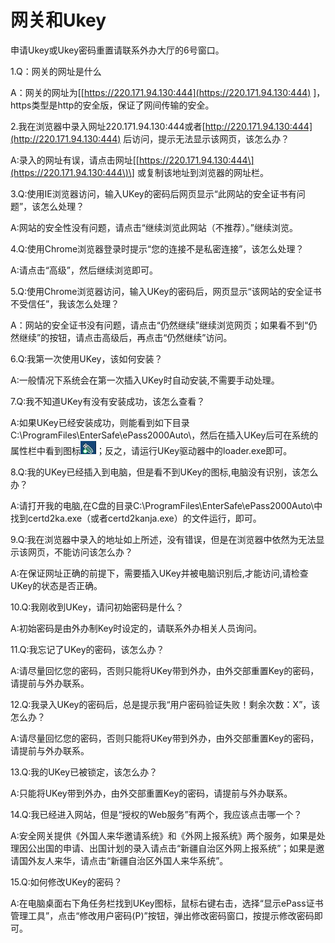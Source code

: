 # 网关和Ukey

申请Ukey或Ukey密码重置请联系外办大厅的6号窗口。

1.Q：网关的网址是什么

A：网关的网址为\[[https://220.171.94.130:444](https://220.171.94.130:444) \]，https类型是http的安全版，保证了网间传输的安全。

2.我在浏览器中录入网址220.171.94.130:444或者[http://220.171.94.130:444](http://220.171.94.130:444) 后访问，提示无法显示该网页，该怎么办？

A:录入的网址有误，请点击网址\[[https://220.171.94.130:444\](https://220.171.94.130:444\)\] 或复制该地址到浏览器的网址栏。

3.Q:使用IE浏览器访问，输入UKey的密码后网页显示“此网站的安全证书有问题”，该怎么处理？

A:网站的安全性没有问题，请点击“继续浏览此网站（不推荐）。”继续浏览。

4.Q:使用Chrome浏览器登录时提示“您的连接不是私密连接”，该怎么处理？

A:请点击“高级”，然后继续浏览即可。

5.Q:使用Chrome浏览器访问，输入UKey的密码后，网页显示“该网站的安全证书不受信任”，我该怎么处理？

A：网站的安全证书没有问题，请点击“仍然继续”继续浏览网页；如果看不到“仍然继续”的按钮，请点击高级后，再点击“仍然继续”访问。

6.Q:我第一次使用UKey，该如何安装？

A:一般情况下系统会在第一次插入UKey时自动安装,不需要手动处理。

7.Q:我不知道UKey有没有安装成功，该怎么查看？

A:如果UKey已经安装成功，则能看到如下目录C:\ProgramFiles\EnterSafe\ePass2000Auto\，然后在插入UKey后可在系统的属性栏中看到图标![](/assets/img-use-key.jpeg)；反之，请运行UKey驱动器中的loader.exe即可。

8.Q:我的UKey已经插入到电脑，但是看不到UKey的图标,电脑没有识别，该怎么办？

A:请打开我的电脑,在C盘的目录C:\ProgramFiles\EnterSafe\ePass2000Auto\中找到certd2ka.exe（或者certd2kanja.exe）的文件运行，即可。

9.Q:我在浏览器中录入的地址如上所述，没有错误，但是在浏览器中依然为无法显示该网页，不能访问该怎么办？

A:在保证网址正确的前提下，需要插入UKey并被电脑识别后,才能访问,请检查UKey的状态是否正确。

10.Q:我刚收到UKey，请问初始密码是什么？

A:初始密码是由外办制Key时设定的，请联系外办相关人员询问。

11.Q:我忘记了UKey的密码，该怎么办？

A:请尽量回忆您的密码，否则只能将UKey带到外办，由外交部重置Key的密码，请提前与外办联系。

12.Q:我录入UKey的密码后，总是提示我“用户密码验证失败！剩余次数：X”，该怎么办？

A:请尽量回忆您的密码，否则只能将UKey带到外办，由外交部重置Key的密码，请提前与外办联系。

13.Q:我的UKey已被锁定，该怎么办？

A:只能将UKey带到外办，由外交部重置Key的密码，请提前与外办联系。

14.Q:我已经进入网站，但是“授权的Web服务”有两个，我应该点击哪一个？

A:安全网关提供《外国人来华邀请系统》和《外网上报系统》两个服务，如果是处理因公出国的申请、出国计划的录入请点击“新疆自治区外网上报系统”；如果是邀请国外友人来华，请点击“新疆自治区外国人来华系统”。

15.Q:如何修改UKey的密码？

A:在电脑桌面右下角任务栏找到UKey图标，鼠标右键右击，选择“显示ePass证书管理工具”，点击“修改用户密码\(P\)”按钮，弹出修改密码窗口，按提示修改密码即可。


